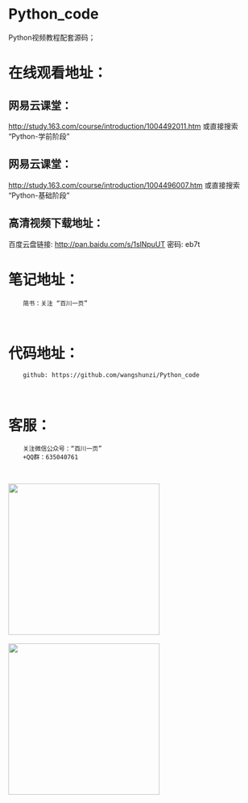 # Python_code
Python视频教程配套源码；
 
# 在线观看地址：
## 网易云课堂：
   http://study.163.com/course/introduction/1004492011.htm
   或直接搜索 “Python-学前阶段”
            
## 网易云课堂：
   http://study.163.com/course/introduction/1004496007.htm
   或直接搜索 “Python-基础阶段”

## 高清视频下载地址：
   百度云盘链接: http://pan.baidu.com/s/1slNpuUT  密码: eb7t
                    
# 笔记地址：
        简书：关注 “百川一页”

 
# 代码地址：
        github: https://github.com/wangshunzi/Python_code

 
# 客服：
        关注微信公众号：“百川一页”
        +QQ群：635040761
        
        
        <div style="width:300px">
           <img src="https://github.com/wangshunzi/Python_code/blob/master/WeChat.jpg" width="300"/>
           <img src="https://github.com/wangshunzi/Python_code/blob/master/QQ_GROUP.jpg" width="300" />
        </div>
        
